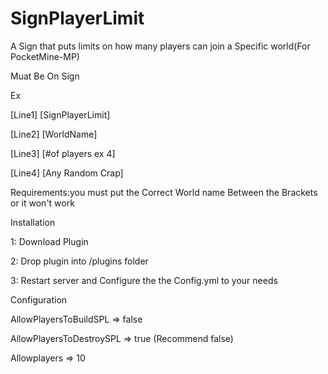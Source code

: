 SignPlayerLimit
===============

A Sign that puts limits on how many players can join a Specific world(For PocketMine-MP)

Muat Be On Sign

Ex

[Line1] [SignPlayerLimit]

[Line2] [WorldName]

[Line3] [#of players ex 4]

[Line4] [Any Random Crap]

Requirements:you must put the Correct World name Between the Brackets or it won't work


Installation

1: Download Plugin

2: Drop plugin into /plugins folder

3: Restart server and Configure the the Config.yml to your needs

Configuration

AllowPlayersToBuildSPL => false

AllowPlayersToDestroySPL => true (Recommend false)

Allowplayers => 10
